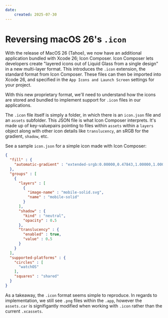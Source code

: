 ```yaml
---
date:
    created: 2025-07-30
---
```


# Reversing macOS 26's `.icon`

<!-- more -->

With the release of MacOS 26 (Tahoe), we now have an additional application bundled with Xcode 26; Icon Composer. Icon Composer lets developers create "layered icons out of Liquid Glass from a single design" in
a new multi-layer format. This introduces the `.icon` extension, the standard format from Icon Composer. These files can then be imported into Xcode 26, and specified in the `App Icons and Launch Screen` settings for your project.

With this new proprietary format, we'll need to understand how the icons are stored and bundled to implement support for `.icon` files in our applications.

The `.icon` file itself is simply a folder, in which there is an `icon.json` file and an `assets` subfolder. This JSON file is what Icon Composer interprets. It's made up of key-valuepairs pointing to files within `assets` within a `layers` object along with other icon details like `translucency`, an sRGB for the gradient, `shadow`, etc.

See a sample `icon.json` for a simple icon made with Icon Composer:
``` json title="icon.json"
{
  "fill" : {
    "automatic-gradient" : "extended-srgb:0.00000,0.47843,1.00000,1.00000"
  },
  "groups" : [
    {
      "layers" : [
        {
          "image-name" : "mobile-solid.svg",
          "name" : "mobile-solid"
        }
      ],
      "shadow" : {
        "kind" : "neutral",
        "opacity" : 0.5
      },
      "translucency" : {
        "enabled" : true,
        "value" : 0.5
      }
    }
  ],
  "supported-platforms" : {
    "circles" : [
      "watchOS"
    ],
    "squares" : "shared"
  }
}
```

As a takeaway, the `.icon` format seems simple to reproduce. In regards to implementation, we still see `.png` files within the `.app`, however the `assets.car` is signifigantly modified when working with `.icon` rather than the current `.xcassets`.